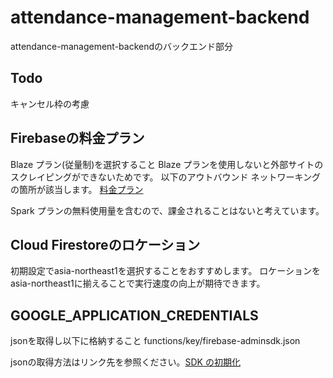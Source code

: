 # attendance-management-backend
attendance-management-backendのバックエンド部分

## Todo
キャンセル枠の考慮

## Firebaseの料金プラン

Blaze プラン(従量制)を選択すること
Blaze プランを使用しないと外部サイトのスクレイピングができないためです。
以下のアウトバウンド ネットワーキングの箇所が該当します。
[料金プラン](https://firebase.google.com/pricing?hl=ja)

Spark プランの無料使用量を含むので、課金されることはないと考えています。

## Cloud Firestoreのロケーション
初期設定でasia-northeast1を選択することをおすすめします。
ロケーションをasia-northeast1に揃えることで実行速度の向上が期待できます。

## GOOGLE_APPLICATION_CREDENTIALS
jsonを取得し以下に格納すること
functions/key/firebase-adminsdk.json

jsonの取得方法はリンク先を参照ください。[SDK の初期化](https://firebase.google.com/docs/admin/setup?hl=ja#initialize_the_sdk)

